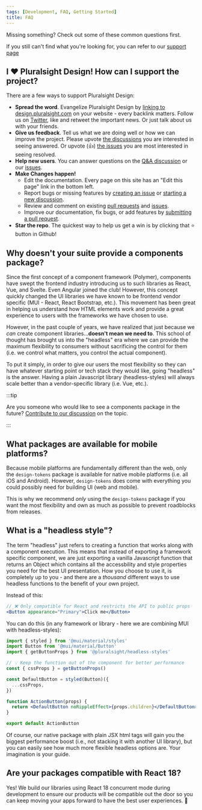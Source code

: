 ```yaml
---
tags: [Development, FAQ, Getting Started]
title: FAQ
---
```


Missing something? Check out some of these common questions first.

If you still can't find what you're looking for, you can refer to our [support page](https://github.com/pluralsight/pando/discussions/categories/q-a)

## I :heart: Pluralsight Design! How can I support the project?

There are a few ways to support Pluralsight Design:

<!-- TODO: Update Twitter link when account created. -->

- **Spread the word**. Evangelize Pluralsight Design by [linking to design.pluralsight.com](https://design.pluralsight.com) on your website - every backlink matters. Follow us on [Twitter](https://twitter.com/pluralsight), like and retweet the important news. Or just talk about us with your friends.
- **Give us feedback**. Tell us what we are doing well or how we can improve the project. Please upvote [the discussions](https://github.com/pluralsight/pando/discussions) you are interested in seeing answered. Or upvote (:thumbsup:) [the issues](https://github.com/pluralsight/pando/issues) you are most interested in seeing resolved.
- **Help new users**. You can answer questions on the [Q&A discussion](https://github.com/pluralsight/pando/discussions/categories/q-a) or our [issues](https://github.com/pluralsight/pando/issues).
- **Make Changes happen!**
  - Edit the documentation. Every page on this site has an "Edit this page" link in the bottom left.
  - Report bugs or missing features by [creating an issue](https://github.com/pluralsight/pando/issues/new/choose) or [starting a new discussion](https://github.com/pluralsight/pando/discussions).
  - Review and comment on existing [pull requests](https://github.com/pluralsight/pando/pulls) and [issues](https://github.com/pluralsight/pando/issues).
  - Improve our documentation, fix bugs, or add features by [submitting a pull request](https://github.com/pluralsight/pando/pulls).
- **Star the repo**. The quickest way to help us get a win is by clicking that :star: button in Github!

## Why doesn't your suite provide a components package?

Since the first concept of a component framework (Polymer), components have swept the frontend industry introducing us to such libraries as React, Vue, and Svelte. Even Angular joined the club! However, this concept quickly changed the UI libraries we have known to be frontend vendor specific (MUI - React, React Bootstrap, etc.). This movement has been great in helping us understand how HTML elements work and provide a great experience to users with the frameworks we have chosen to use.

However, in the past couple of years, we have realized that just because we _can_ create component libraries...**doesn't mean we need to**. This school of thought has brought us into the "headless" era where we can provide the maximum flexibility to consumers without sacrificing the control for them (i.e. we control what matters, you control the actual component).

To put it simply, in order to give our users the most flexibility so they can have whatever starting point or tech stack they would like, going "headless" is the answer. Having a plain Javascript library (headless-styles) will always scale better than a vendor-specific library (i.e. Vue, etc.).

:::tip

Are you someone who would like to see a components package in the future? [Contribute to our discussion](https://github.com/pluralsight/pando/discussions/577) on the topic.

:::

## What packages are available for mobile platforms?

Because mobile platforms are fundamentally different than the web, only the `design-tokens` package is available for native mobile platforms (i.e. all iOS and Android). However, `design-tokens` does come with everything you could possibly need for building UI (web and mobile).

This is why we recommend _only_ using the `design-tokens` package if you want the most flexibility and own as much as possible to prevent roadblocks from releases.

## What is a "headless style"?

The term "headless" just refers to creating a function that works along with a component execution. This means that instead of exporting a framework specific component, we are just exporting a vanilla Javascript function that returns an Object which contains all the accessbility and style properties you need for the best UI presentation. How you choose to use it, is completely up to you - and there are a _thousand_ different ways to use headless functions to the benefit of your own project.

Instead of this:

```jsx title="Old way via a component library"
// ❌ Only compatible for React and restricts the API to public props
<Button appearance="Primary">Click me</Button>
```

You can do this (in any framework or library - here we are combining MUI with headless-styles):

```jsx title="New way via headless-styles"
import { styled } from '@mui/material/styles'
import Button from '@mui/material/Button'
import { getButtonProps } from '@pluralsight/headless-styles'

// 💡 Keep the function out of the component for better performance
const { cssProps } = getButtonProps()

const DefaultButton = styled(Button)({
  ...cssProps,
})

function ActionButton(props) {
  return <DefaultButton noRippleEffect>{props.children}</DefaultButton>
}

export default ActionButton
```

Of course, our native package with plain JSX html tags will gain you the biggest performance boost (i.e., not stacking it with another UI library), but you can easily see how much more flexible headless options are. Your imagination is your guide.

## Are your packages compatible with React 18?

Yes! We build our libraries using React 18 concurrent mode during development to ensure our products will be compatible out the door so you can keep moving your apps forward to have the best user experiences. :rocket:
